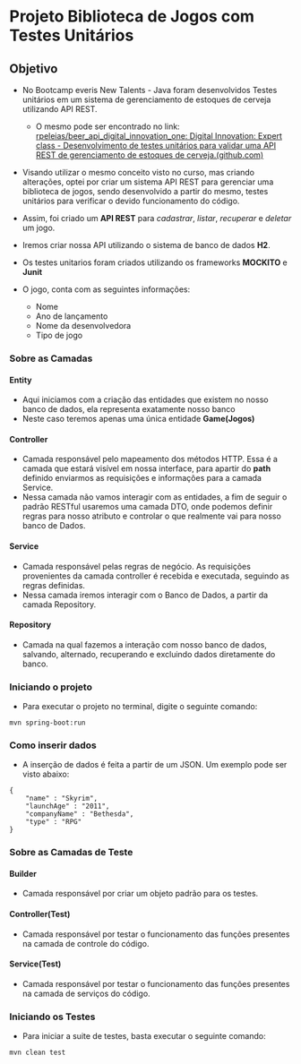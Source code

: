 # Projeto Biblioteca de Jogos com Testes Unitários

## Objetivo

- No Bootcamp everis New Talents - Java foram desenvolvidos Testes unitários em um sistema de gerenciamento de estoques de cerveja utilizando API REST.
    - O mesmo pode ser encontrado no link: [rpeleias/beer_api_digital_innovation_one: Digital Innovation: Expert class - Desenvolvimento de testes unitários para validar uma API REST de gerenciamento de estoques de cerveja.(github.com)](https://github.com/rpeleias/beer_api_digital_innovation_one)

- Visando utilizar o mesmo conceito visto no curso, mas criando alterações, optei por criar um sistema API REST para gerenciar uma biblioteca de jogos, sendo desenvolvido a partir do mesmo, testes unitários para verificar o devido funcionamento do código.

- Assim, foi criado um **API REST** para _cadastrar_, _listar_, _recuperar_ e _deletar_ um jogo.

- Iremos criar nossa API utilizando o sistema de banco de dados **H2**.

- Os testes unitarios foram criados utilizando os frameworks **MOCKITO** e **Junit**

- O jogo, conta com as seguintes informações:
    - Nome
    - Ano de lançamento
    - Nome da desenvolvedora
    - Tipo de jogo
### Sobre as Camadas

#### Entity

- Aqui iniciamos com a criação das entidades que existem no nosso banco de dados, ela representa exatamente nosso banco
- Neste caso teremos apenas uma única entidade **Game(Jogos)**
#### Controller

- Camada responsável pelo mapeamento dos métodos HTTP. Essa é a camada que estará visível em nossa interface, para apartir do **path** definido enviarmos as requisições e informações para a camada Service.
- Nessa camada não vamos interagir com as entidades, a fim de seguir o padrão RESTful usaremos uma camada DTO, onde podemos definir regras para nosso atributo e controlar o que realmente vai para nosso banco de Dados.

#### Service

- Camada responsável pelas regras de negócio. As requisições provenientes da camada controller é recebida e executada, seguindo as regras definidas.
- Nessa camada iremos interagir com o Banco de Dados, a partir da camada Repository.

#### Repository

- Camada na qual fazemos a interação com nosso banco de dados, salvando, alternado, recuperando e excluindo dados diretamente do banco.

### Iniciando o projeto

- Para executar o projeto no terminal, digite o seguinte comando:

```shell script
mvn spring-boot:run 
```
### Como inserir dados

- A inserção de dados é feita a partir de um JSON. Um exemplo pode ser visto abaixo:

``` {
{
    "name" : "Skyrim",
    "launchAge" : "2011",
    "companyName" : "Bethesda",
    "type" : "RPG"
}

```

### Sobre as Camadas de Teste

#### Builder

- Camada responsável por criar um objeto padrão para os testes.

#### Controller(Test)

- Camada responsável por testar o funcionamento das funções presentes na camada de controle do código.

#### Service(Test)

- Camada responsável por testar o funcionamento das funções presentes na camada de serviços do código.

### Iniciando os Testes

- Para iniciar a suite de testes, basta executar o seguinte comando:

```shell script
mvn clean test
```